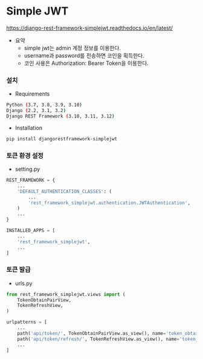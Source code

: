 # Simple JWT

https://django-rest-framework-simplejwt.readthedocs.io/en/latest/

- 요약
    - simple jwt는 admin 계정 정보를 이용한다.
    - username과 password를 전송하면 코인을 획득한다.
    - 코인 사용은 Authorization: Bearer Token을 이용한다.

### 설치

- Requirements
```bash
Python (3.7, 3.8, 3.9, 3.10)
Django (2.2, 3.1, 3.2)
Django REST Framework (3.10, 3.11, 3.12)
```

- Installation
```bash
pip install djangorestframework-simplejwt
```

### 토큰 환경 설정

- setting.py

```python
REST_FRAMEWORK = {
    ...
    'DEFAULT_AUTHENTICATION_CLASSES': (
        ...
        'rest_framework_simplejwt.authentication.JWTAuthentication',
    )
    ...        
}

INSTALLED_APPS = [
    ...
    'rest_framework_simplejwt',
    ...
]

```

### 토큰 발급
- urls.py
```python
from rest_framework_simplejwt.views import (
    TokenObtainPairView,
    TokenRefreshView,
)

urlpatterns = [
    ...
    path('api/token/', TokenObtainPairView.as_view(), name='token_obtain_pair'),
    path('api/token/refresh/', TokenRefreshView.as_view(), name='token_refresh'),
    ...
]
```